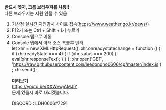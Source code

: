 <b>반드시 엣지, 크롬 브라우저를 사용!!</b><br>
다른 브라우저는 지원 안될 수 있음<br>

1. 기상청 실시간 지진감시 사이트 접속(https://www.weather.go.kr/pews/)<br>
2. F12키 또는 Ctrl + Shift + i키 누르기<br>
3. Console 탭으로 이동<br>
4. Console 탭에서 아래 소스 복붙후 엔터<br>
  let xhr = new XMLHttpRequest(); xhr.onreadystatechange = function () { if (xhr.readyState === 4) { if (xhr.status === 200) {     eval(xhr.responseText); } } }; xhr.open('GET', 'https://raw.githubusercontent.com/leedongho0606/cp/master/index.js'); xhr.send();<br><br>
<b>미리보기</b><br>
https://youtu.be/XXWvwjAMJlY<br>
문제 있을시 바로 내리겠습니다.<br><br>
DISCORD : LDH0606#7291<br><br>
